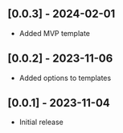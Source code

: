 ## [0.0.3] - 2024-02-01

- Added MVP template

## [0.0.2] - 2023-11-06

- Added options to templates

## [0.0.1] - 2023-11-04

- Initial release
